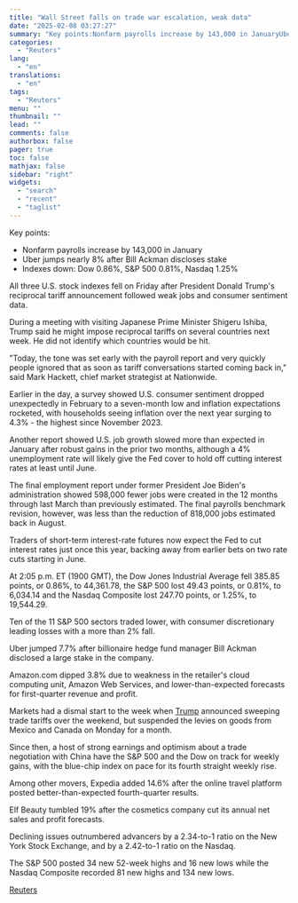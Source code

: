 ```yaml
---
title: "Wall Street falls on trade war escalation, weak data"
date: "2025-02-08 03:27:27"
summary: "Key points:Nonfarm payrolls increase by 143,000 in JanuaryUber jumps nearly 8% after Bill Ackman discloses stakeIndexes down: Dow 0.86%, S&amp;P 500 0.81%, Nasdaq 1.25% All three U.S. stock indexes fell on Friday after President Donald Trump's reciprocal tariff announcement followed weak jobs and consumer sentiment data. During a meeting with..."
categories:
  - "Reuters"
lang:
  - "en"
translations:
  - "en"
tags:
  - "Reuters"
menu: ""
thumbnail: ""
lead: ""
comments: false
authorbox: false
pager: true
toc: false
mathjax: false
sidebar: "right"
widgets:
  - "search"
  - "recent"
  - "taglist"
---
```


Key points:

* Nonfarm payrolls increase by 143,000 in January
* Uber jumps nearly 8% after Bill Ackman discloses stake
* Indexes down: Dow 0.86%, S&P 500 0.81%, Nasdaq 1.25%

All three U.S. stock indexes fell on Friday after President Donald Trump's reciprocal tariff announcement followed weak jobs and consumer sentiment data.

During a meeting with visiting Japanese Prime Minister Shigeru Ishiba, Trump said he might impose reciprocal tariffs on several countries next week. He did not identify which countries would be hit.

"Today, the tone was set early with the payroll report and very quickly people ignored that as soon as tariff conversations started coming back in," said Mark Hackett, chief market strategist at Nationwide.

Earlier in the day, a survey showed U.S. consumer sentiment dropped unexpectedly in February to a seven-month low and inflation expectations rocketed, with households seeing inflation over the next year surging to 4.3% - the highest since November 2023.

Another report showed U.S. job growth slowed more than expected in January after robust gains in the prior two months, although a 4% unemployment rate will likely give the Fed cover to hold off cutting interest rates at least until June.

The final employment report under former President Joe Biden's administration showed 598,000 fewer jobs were created in the 12 months through last March than previously estimated. The final payrolls benchmark revision, however, was less than the reduction of 818,000 jobs estimated back in August.

Traders of short-term interest-rate futures now expect the Fed to cut interest rates just once this year, backing away from earlier bets on two rate cuts starting in June.

At 2:05 p.m. ET (1900 GMT), the Dow Jones Industrial Average fell 385.85 points, or 0.86%, to 44,361.78, the S&P 500 lost 49.43 points, or 0.81%, to 6,034.14 and the Nasdaq Composite lost 247.70 points, or 1.25%, to 19,544.29.

Ten of the 11 S&P 500 sectors traded lower, with consumer discretionary leading losses with a more than 2% fall.

Uber jumped 7.7% after billionaire hedge fund manager Bill Ackman disclosed a large stake in the company.

Amazon.com dipped 3.8% due to weakness in the retailer's cloud computing unit, Amazon Web Services, and lower-than-expected forecasts for first-quarter revenue and profit.

Markets had a dismal start to the week when [Trump](https://www.reuters.com/topic/person/donald-trump/) announced sweeping trade tariffs over the weekend, but suspended the levies on goods from Mexico and Canada on Monday for a month.

Since then, a host of strong earnings and optimism about a trade negotiation with China have the S&P 500 and the Dow on track for weekly gains, with the blue-chip index on pace for its fourth straight weekly rise.

Among other movers, Expedia added 14.6% after the online travel platform posted better-than-expected fourth-quarter results.

Elf Beauty tumbled 19% after the cosmetics company cut its annual net sales and profit forecasts.

Declining issues outnumbered advancers by a 2.34-to-1 ratio on the New York Stock Exchange, and by a 2.42-to-1 ratio on the Nasdaq.

The S&P 500 posted 34 new 52-week highs and 16 new lows while the Nasdaq Composite recorded 81 new highs and 134 new lows.

[Reuters](https://www.tradingview.com/news/reuters.com,2025:newsml_L4N3OY1PU:0-wall-street-falls-on-trade-war-escalation-weak-data/)
